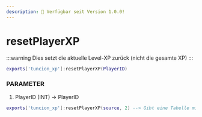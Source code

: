 ```yaml
---
description: 🔧 Verfügbar seit Version 1.0.0!
---
```


# resetPlayerXP

:::warning
Dies setzt die aktuelle Level-XP zurück (nicht die gesamte XP)
:::

```lua title="Export Syntax"
exports['tuncion_xp']:resetPlayerXP(PlayerID)
```

### PARAMETER

1. PlayerID <span className="color-blue">(INT)</span> <span className="color-orange">-> PlayerID</span>

```lua
exports['tuncion_xp']:resetPlayerXP(source, 2) --> Gibt eine Tabelle mit Informationen zurück
```